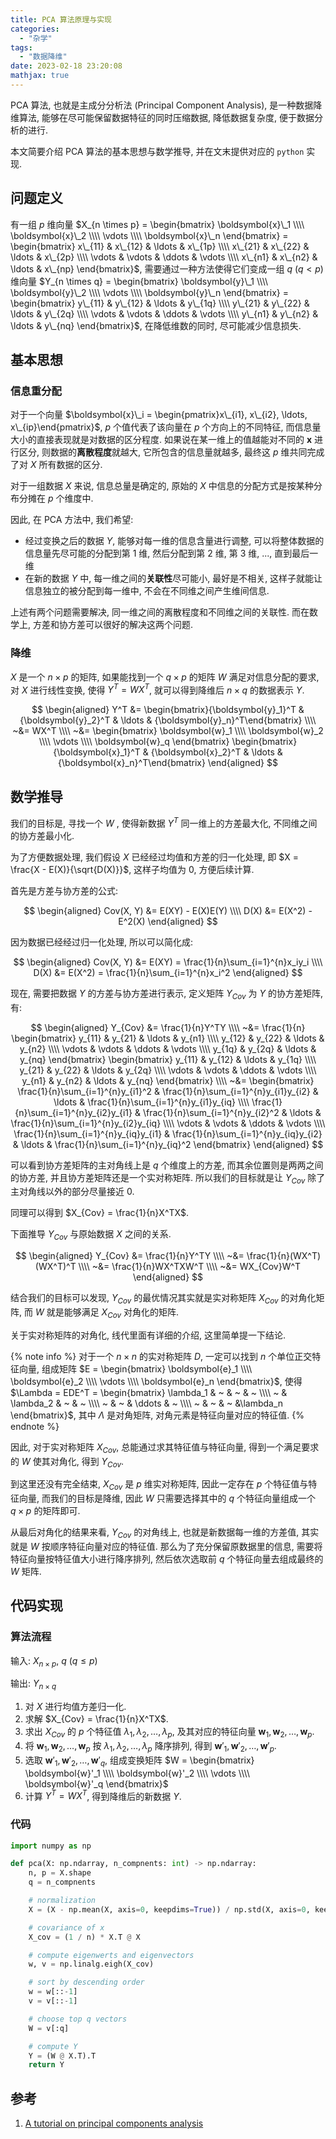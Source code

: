 ```yaml
---
title: PCA 算法原理与实现
categories:
  - "杂学"
tags:
  - "数据降维"
date: 2023-02-18 23:20:08
mathjax: true
---
```


PCA 算法, 也就是主成分分析法 (Principal Component Analysis), 是一种数据降维算法, 能够在尽可能保留数据特征的同时压缩数据, 降低数据复杂度, 便于数据分析的进行.

本文简要介绍 PCA 算法的基本思想与数学推导, 并在文末提供对应的 `python` 实现.

<!-- more -->

## 问题定义

有一组 $p$ 维向量 $X_{n \times p} = \begin{bmatrix}
  \boldsymbol{x}\_1 \\\\
  \boldsymbol{x}\_2 \\\\
  \vdots \\\\
  \boldsymbol{x}\_n
\end{bmatrix} = \begin{bmatrix}
  x\_{11} & x\_{12} & \ldots & x\_{1p} \\\\
  x\_{21} & x\_{22} & \ldots & x\_{2p} \\\\
  \vdots & \vdots & \ddots & \vdots \\\\
  x\_{n1} & x\_{n2} & \ldots & x\_{np}
\end{bmatrix}$, 需要通过一种方法使得它们变成一组 $q~(q < p)$ 维向量 $Y_{n \times q} = \begin{bmatrix}
  \boldsymbol{y}\_1 \\\\
  \boldsymbol{y}\_2 \\\\
  \vdots \\\\
  \boldsymbol{y}\_n
\end{bmatrix} = \begin{bmatrix}
  y\_{11} & y\_{12} & \ldots & y\_{1q} \\\\
  y\_{21} & y\_{22} & \ldots & y\_{2q} \\\\
  \vdots & \vdots & \ddots & \vdots \\\\
  y\_{n1} & y\_{n2} & \ldots & y\_{nq}
\end{bmatrix}$, 在降低维数的同时, 尽可能减少信息损失.

## 基本思想

### 信息重分配

对于一个向量 $\boldsymbol{x}\_i = \begin{pmatrix}x\_{i1}, x\_{i2}, \ldots, x\_{ip}\end{pmatrix}$, $p$ 个值代表了该向量在 $p$ 个方向上的不同特征, 而信息量大小的直接表现就是对数据的区分程度. 如果说在某一维上的值越能对不同的 $\boldsymbol{x}$ 进行区分, 则数据的**离散程度**就越大, 它所包含的信息量就越多, 最终这 $p$ 维共同完成了对 $X$ 所有数据的区分.

对于一组数据 $X$ 来说, 信息总量是确定的, 原始的 $X$ 中信息的分配方式是按某种分布分摊在 $p$ 个维度中.

因此, 在 PCA 方法中, 我们希望:

- 经过变换之后的数据 $Y$, 能够对每一维的信息含量进行调整, 可以将整体数据的信息量先尽可能的分配到第 1 维, 然后分配到第 2 维, 第 3 维, ..., 直到最后一维
- 在新的数据 $Y$ 中, 每一维之间的**关联性**尽可能小, 最好是不相关, 这样子就能让信息独立的被分配到每一维中, 不会在不同维之间产生维间信息.

上述有两个问题需要解决, 同一维之间的离散程度和不同维之间的关联性. 而在数学上, 方差和协方差可以很好的解决这两个问题.

### 降维

$X$ 是一个 $n \times p$ 的矩阵, 如果能找到一个 $q \times p$ 的矩阵 $W$ 满足对信息分配的要求, 对 $X$ 进行线性变换, 使得 $Y^T = WX^T$, 就可以得到降维后 $n \times q$ 的数据表示 $Y$.

$$
\begin{aligned}
  Y^T &= \begin{bmatrix}{\boldsymbol{y}_1}^T & {\boldsymbol{y}_2}^T & \ldots & {\boldsymbol{y}_n}^T\end{bmatrix} \\\\
  ~&= WX^T \\\\
  ~&= \begin{bmatrix}
    \boldsymbol{w}_1 \\\\
    \boldsymbol{w}_2 \\\\
    \vdots \\\\
    \boldsymbol{w}_q
  \end{bmatrix} \begin{bmatrix}{\boldsymbol{x}_1}^T & {\boldsymbol{x}_2}^T & \ldots & {\boldsymbol{x}_n}^T\end{bmatrix}
\end{aligned}
$$

## 数学推导

我们的目标是, 寻找一个 $W$ , 使得新数据 $Y^T$ 同一维上的方差最大化, 不同维之间的协方差最小化.

为了方便数据处理, 我们假设 $X$ 已经经过均值和方差的归一化处理, 即 $X = \frac{X - E(X)}{\sqrt{D(X)}}$, 这样子均值为 0, 方便后续计算.

首先是方差与协方差的公式:

$$
\begin{aligned}
  Cov(X, Y) &= E(XY) - E(X)E(Y) \\\\
  D(X) &= E(X^2) - E^2(X)
\end{aligned}
$$

因为数据已经经过归一化处理, 所以可以简化成:

$$
\begin{aligned}
  Cov(X, Y) &= E(XY) = \frac{1}{n}\sum_{i=1}^{n}x_iy_i \\\\
  D(X) &= E(X^2) = \frac{1}{n}\sum_{i=1}^{n}x_i^2
\end{aligned}
$$

现在, 需要把数据 $Y$ 的方差与协方差进行表示, 定义矩阵 $Y_{Cov}$ 为 $Y$ 的协方差矩阵, 有:

$$
\begin{aligned}
  Y_{Cov} &= \frac{1}{n}Y^TY \\\\
  ~&= \frac{1}{n} \begin{bmatrix}
    y_{11} & y_{21} & \ldots & y_{n1} \\\\
    y_{12} & y_{22} & \ldots & y_{n2} \\\\
    \vdots & \vdots & \ddots & \vdots \\\\
    y_{1q} & y_{2q} & \ldots & y_{nq}
  \end{bmatrix} \begin{bmatrix}
    y_{11} & y_{12} & \ldots & y_{1q} \\\\
    y_{21} & y_{22} & \ldots & y_{2q} \\\\
    \vdots & \vdots & \ddots & \vdots \\\\
    y_{n1} & y_{n2} & \ldots & y_{nq}
  \end{bmatrix} \\\\
  ~&= \begin{bmatrix}
    \frac{1}{n}\sum_{i=1}^{n}y_{i1}^2 & \frac{1}{n}\sum_{i=1}^{n}y_{i1}y_{i2} & \ldots & \frac{1}{n}\sum_{i=1}^{n}y_{i1}y_{iq} \\\\
    \frac{1}{n}\sum_{i=1}^{n}y_{i2}y_{i1} & \frac{1}{n}\sum_{i=1}^{n}y_{i2}^2 & \ldots & \frac{1}{n}\sum_{i=1}^{n}y_{i2}y_{iq} \\\\
    \vdots & \vdots & \ddots & \vdots \\\\
    \frac{1}{n}\sum_{i=1}^{n}y_{iq}y_{i1} & \frac{1}{n}\sum_{i=1}^{n}y_{iq}y_{i2} & \ldots & \frac{1}{n}\sum_{i=1}^{n}y_{iq}^2
  \end{bmatrix}
\end{aligned}
$$

可以看到协方差矩阵的主对角线上是 $q$ 个维度上的方差, 而其余位置则是两两之间的协方差, 并且协方差矩阵还是一个实对称矩阵. 所以我们的目标就是让 $Y_{Cov}$ 除了主对角线以外的部分尽量接近 0.

同理可以得到 $X_{Cov} = \frac{1}{n}X^TX$.

下面推导 $Y_{Cov}$ 与原始数据 $X$ 之间的关系.

$$
\begin{aligned}
  Y_{Cov} &= \frac{1}{n}Y^TY \\\\
    ~&= \frac{1}{n}(WX^T)(WX^T)^T \\\\
    ~&= \frac{1}{n}WX^TXW^T \\\\
    ~&= WX_{Cov}W^T
\end{aligned}
$$

结合我们的目标可以发现, $Y_{Cov}$ 的最优情况其实就是实对称矩阵 $X_{Cov}$ 的对角化矩阵, 而 $W$ 就是能够满足 $X_{Cov}$ 对角化的矩阵.

关于实对称矩阵的对角化, 线代里面有详细的介绍, 这里简单提一下结论.

{% note info %}
对于一个 $n \times n$ 的实对称矩阵 $D$, 一定可以找到 $n$ 个单位正交特征向量, 组成矩阵 $E = \begin{bmatrix}
\boldsymbol{e}_1 \\\\
  \boldsymbol{e}_2 \\\\
  \vdots \\\\
  \boldsymbol{e}_n
\end{bmatrix}$, 使得 $\Lambda = EDE^T = \begin{bmatrix}
  \lambda_1 & ~ & ~ & ~ \\\\
  ~ & \lambda_2 & ~ & ~ \\\\
  ~ & ~ & \ddots & ~ \\\\
  ~ & ~ & ~ &\lambda_n
\end{bmatrix}$, 其中 $\Lambda$ 是对角矩阵, 对角元素是特征向量对应的特征值.
{% endnote %}

因此, 对于实对称矩阵 $X_{Cov}$, 总能通过求其特征值与特征向量, 得到一个满足要求的 $W$ 使其对角化, 得到 $Y_{Cov}$.

到这里还没有完全结束, $X_{Cov}$ 是 $p$ 维实对称矩阵, 因此一定存在 $p$ 个特征值与特征向量, 而我们的目标是降维, 因此 $W$ 只需要选择其中的 $q$ 个特征向量组成一个 $q \times p$ 的矩阵即可.

从最后对角化的结果来看, $Y_{Cov}$ 的对角线上, 也就是新数据每一维的方差值, 其实就是 $W$ 按顺序特征向量对应的特征值. 那么为了充分保留原数据里的信息, 需要将特征向量按特征值大小进行降序排列, 然后依次选取前 $q$ 个特征向量去组成最终的 $W$ 矩阵.

## 代码实现

### 算法流程

输入: $X_{n \times p}$, $q~(q \leq p)$

输出: $Y_{n \times q}$

1. 对 $X$ 进行均值方差归一化.
2. 求解 $X_{Cov} = \frac{1}{n}X^TX$.
3. 求出 $X_{Cov}$ 的 $p$ 个特征值 $\lambda_1, \lambda_2, \ldots, \lambda_p$, 及其对应的特征向量 $\boldsymbol{w}_1, \boldsymbol{w}_2, \ldots, \boldsymbol{w}_p$.
4. 将 $\boldsymbol{w}_1, \boldsymbol{w}_2, \ldots, \boldsymbol{w}_p$ 按 $\lambda_1, \lambda_2, \ldots, \lambda_p$ 降序排列, 得到 $\boldsymbol{w}'_1, \boldsymbol{w}'_2, \ldots, \boldsymbol{w}'_p$.
5. 选取 $\boldsymbol{w}'_1, \boldsymbol{w}'_2, \ldots, \boldsymbol{w}'_q$, 组成变换矩阵 $W = \begin{bmatrix}
    \boldsymbol{w}'_1 \\\\
    \boldsymbol{w}'_2 \\\\
    \vdots \\\\
    \boldsymbol{w}'_q
  \end{bmatrix}$
6. 计算 $Y^T = WX^T$, 得到降维后的新数据 $Y$.

### 代码

```python
import numpy as np

def pca(X: np.ndarray, n_compnents: int) -> np.ndarray:
    n, p = X.shape
    q = n_compnents

    # normalization
    X = (X - np.mean(X, axis=0, keepdims=True)) / np.std(X, axis=0, keepdims=True)

    # covariance of x
    X_cov = (1 / n) * X.T @ X

    # compute eigenwerts and eigenvectors
    w, v = np.linalg.eigh(X_cov)

    # sort by descending order
    w = w[::-1]
    v = v[::-1]

    # choose top q vectors
    W = v[:q]

    # compute Y
    Y = (W @ X.T).T
    return Y
```

## 参考

1. [A tutorial on principal components analysis](https://ourarchive.otago.ac.nz/bitstream/handle/10523/7534/OUCS-2002-12.pdf)
